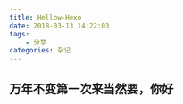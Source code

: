 ```yaml
---
title: Hellow-Hexo
date: 2018-03-13 14:22:03
tags:
    - 分享
categories: 杂记
---
```


## 万年不变第一次来当然要，你好